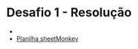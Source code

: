 # Desafio 1 - Resolução
- 
 - [Planilha sheetMonkey](https://docs.google.com/spreadsheets/d/1WuErvhmbTr94zhCvJLRn3y3uw-064PnczgF1QlGY_Kc/edit?usp=sharing)
